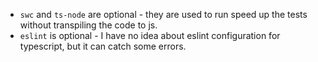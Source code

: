 
- `swc` and `ts-node` are optional - they are used to run speed up the tests without transpiling the code to js.
- `eslint` is optional - I have no idea about eslint configuration for typescript, but it can catch some errors.